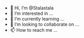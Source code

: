 - 👋 Hi, I’m @Stalastala
- 👀 I’m interested in ...
- 🌱 I’m currently learning ...
- 💞️ I’m looking to collaborate on ...
- 📫 How to reach me ...

<!---
Stalastala/Stalastala is a ✨ special ✨ repository because its `README.md` (this file) appears on your GitHub profile.
You can click the Preview link to take a look at your changes.
--->
